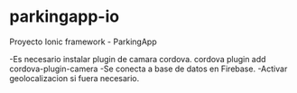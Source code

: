 # parkingapp-io
Proyecto Ionic framework - ParkingApp

-Es necesario instalar plugin de camara cordova.
    cordova plugin add cordova-plugin-camera
-Se conecta a base de datos en Firebase.
-Activar geolocalizacion si fuera necesario.
